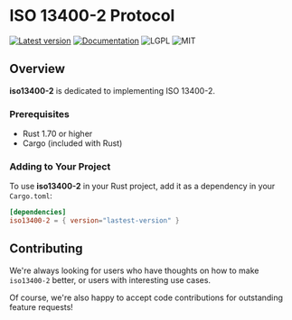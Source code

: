 # ISO 13400-2 Protocol 

[![Latest version](https://img.shields.io/crates/v/iso13400-2.svg)](https://crates.io/crates/iso13400-2)
[![Documentation](https://docs.rs/iso13400-2/badge.svg)](https://docs.rs/iso13400-2)
![LGPL](https://img.shields.io/badge/license-LGPL-green.svg)
![MIT](https://img.shields.io/badge/license-MIT-yellow.svg)

## Overview

**iso13400-2** is dedicated to implementing ISO 13400-2.

### Prerequisites

- Rust 1.70 or higher
- Cargo (included with Rust)

### Adding to Your Project

To use **iso13400-2** in your Rust project, add it as a dependency in your `Cargo.toml`:

```toml
[dependencies]
iso13400-2 = { version="lastest-version" }
```

## Contributing

We're always looking for users who have thoughts on how to make `iso13400-2` better, or users with
interesting use cases.

Of course, we're also happy to accept code contributions for outstanding feature requests!